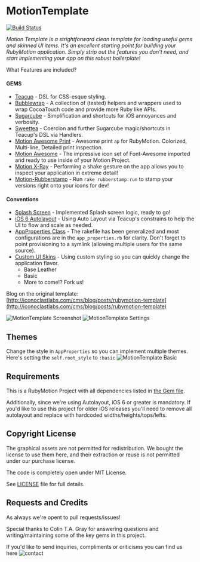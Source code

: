 # MotionTemplate #

[![Build Status](https://api.travis-ci.org/IconoclastLabs/MotionTemplate.png)](https://travis-ci.org/IconoclastLabs/MotionTemplate)

*Motion Template is a strightforward clean template for loading useful gems and skinned UI items.  It's an excellent starting point for building
your RubyMotion application.  Simply strip out the features you don't need, and start implementing your app on this robust boilerplate!*

What Features are included?

#### GEMS ####
* [Teacup](https://github.com/rubymotion/teacup) - DSL for CSS-esque styling.
* [Bubblewrap](https://github.com/rubymotion/BubbleWrap) - A collection of (tested) helpers and wrappers used to wrap CocoaTouch code and provide more Ruby like APIs.
* [Sugarcube](https://github.com/rubymotion/sugarcube) - Simplification and shortcuts for iOS annoyances and verbosity.
* [Sweettea](https://github.com/colinta/sweettea) - Coercion and further Sugarcube magic/shortcuts in Teacup's DSL via Handlers.
* [Motion Awesome Print](https://github.com/michaeldv/awesome_print_motion) - Awesome print `ap` for RubyMotion.  Colorized, Multi-line, Detailed print inspection.
* [Motion Awesome](https://github.com/derailed/motion-awesome) - The impressive icon set of Font-Awesome imported and ready to use inside of your Motion Project.
* [Motion X-Ray](https://github.com/colinta/motion-xray) - Performing a shake gesture on the app allows you to inspect your application in extreme detail!
* [Motion-Rubberstamp](https://github.com/IconoclastLabs/motion-rubberstamp) - Run `rake rubberstamp:run` to stamp your versions right onto your icons for dev!
#### Conventions ####
* [Splash Screen](https://github.com/IconoclastLabs/SplashMotion) - Implemented Splash screen logic, ready to go!
* [iOS 6 Autolayout](http://developer.apple.com/library/ios/#recipes/xcode_help-interface_builder/articles/UnderstandingAutolayout.html) - Using Auto Layout via Teacup's constrains to help the UI to flow and scale as needed.
* [AppProperties Class](http://rubysource.com/rubymotion-workflow-customizations/) - The rakefile has been generalized and most configurations are in the `app_properties.rb` for clarity.  Don't forget to point provisioning to a symlink (allowing multiple users for the same source).
* [Custom UI Skins](http://graphicriver.net/item/ui-pack-for-ios-by-rebirthpixel/2577167?WT.ac=search_thumb&WT.seg_1=search_thumb&WT.z_author=rebirthpixel) - Using custom styling so you can quickly change the application flavor.
  * Base Leather
  * Basic
  * More to come!?  Fork us!

Blog on the original template: [http://iconoclastlabs.com/cms/blog/posts/rubymotion-template](http://iconoclastlabs.com/cms/blog/posts/rubymotion-template)

![MotionTemplate Screenshot](http://i.imgur.com/2Ryn6oS.png "MotionTemplate")
![MotionTemplate Settings](http://i.imgur.com/ffZKLAn.png "MotionTemplateSettings")

## Themes ##
Change the style in `AppProperties` so you can implement multiple themes.  Here's setting the `self.root_style` to `:basic` 
![MotionTemplate Basic](http://i.imgur.com/ZsRKqLW.png "MotionTemplateBasic")

## Requirements ##

This is a RubyMotion Project with all dependencies listed in [the Gem file](https://github.com/IconoclastLabs/MotionTemplate/blob/master/Gemfile).

Additionally, since we're using Autolayout, iOS 6 or greater is mandatory.  If you'd like to use this project for older iOS releases you'll need to remove all autolayout and replace with hardcoded widths/heights/tops/lefts.

## Copyright License ##

The graphical assets are not permitted for redistribution.  We bought
the license to use them here, and their extraction or reuse is not permitted
under our purchase license.

The code is completely open under MIT License.

See [LICENSE](https://github.com/IconoclastLabs/MotionTemplate/blob/master/LICENSE) file for full details.

## Requests and Credits ##
As always we're opent to pull requests/issues!

Special thanks to Colin T.A. Gray for answering questions and writing/maintaining some of the key gems in this project.

If you'd like to send inquiries, compliments or criticisms you can find us here
![contact](https://s3.amazonaws.com/iconoclastweb/email_pic.png)
